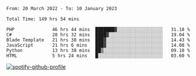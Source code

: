 <!--START_SECTION:waka-->

```text
From: 20 March 2022 - To: 10 January 2023

Total Time: 149 hrs 54 mins

PHP              46 hrs 44 mins  ███████▓░░░░░░░░░░░░░░░░░   31.18 %
C#               28 hrs 32 mins  ████▓░░░░░░░░░░░░░░░░░░░░   19.04 %
Blade Template   21 hrs 38 mins  ███▓░░░░░░░░░░░░░░░░░░░░░   14.43 %
JavaScript       21 hrs 6 mins   ███▓░░░░░░░░░░░░░░░░░░░░░   14.08 %
Python           13 hrs 38 mins  ██▒░░░░░░░░░░░░░░░░░░░░░░   09.10 %
HTML             5 hrs 24 mins   █░░░░░░░░░░░░░░░░░░░░░░░░   03.60 %
```

<!--END_SECTION:waka-->
[![spotify-github-profile](https://spotify-github-profile.vercel.app/api/view?uid=c00zprrvy9xiloa9qnco3hmng&cover_image=true&theme=novatorem&show_offline=false&background_color=121212&bar_color=53b14f&bar_color_cover=false)](https://spotify-github-profile.vercel.app/api/view?uid=c00zprrvy9xiloa9qnco3hmng&redirect=true)
